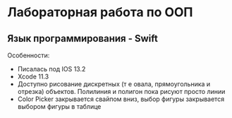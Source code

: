 # Лабораторная работа по ООП
## Язык программирования - Swift
Особенности: 
* Писалась под IOS 13.2
* Xcode 11.3
* Доступно рисование дискретных (т е овала, прямоугольника и отрезка) объектов. Полилиния и полигон пока рисуют просто линии
* Color Picker закрывается свайпом вниз, выбор фигуры закрывается выбором фигуры в таблице
